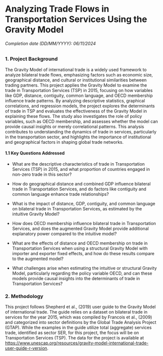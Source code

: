 # Analyzing Trade Flows in Transportation Services Using the Gravity Model

###### Completion date (DD/MM/YYYY): 06/11/2024

### 1. Project Background
The Gravity Model of international trade is a widely used framework to analyze bilateral trade flows, emphasizing factors such as economic size, geographical distance, and cultural or institutional similarities between trading partners. This project applies the Gravity Model to examine the trade in Transportation Services (TSP) in 2015, focusing on how variables like GDP, distance, contiguity, common language, and OECD membership influence trade patterns. By analyzing descriptive statistics, graphical correlations, and regression models, the project explores the determinants of trade in TSP and evaluates the effectiveness of the Gravity Model in explaining these flows. The study also investigates the role of policy variables, such as OECD membership, and assesses whether the model can provide causal insights or merely correlational patterns. This analysis contributes to understanding the dynamics of trade in services, particularly in the transportation sector, and highlights the importance of institutional and geographical factors in shaping global trade networks.

#### 1.1 Key Questions Addressed
- What are the descriptive characteristics of trade in Transportation Services (TSP) in 2015, and what proportion of countries engaged in non-zero trade in this sector?

- How do geographical distance and combined GDP influence bilateral trade in Transportation Services, and do factors like contiguity and common language enhance trade relationships?

- What is the impact of distance, GDP, contiguity, and common language on bilateral trade in Transportation Services, as estimated by the intuitive Gravity Model?

- How does OECD membership influence bilateral trade in Transportation Services, and does the augmented Gravity Model provide additional explanatory power compared to the intuitive model?

- What are the effects of distance and OECD membership on trade in Transportation Services when using a structural Gravity Model with importer and exporter fixed effects, and how do these results compare to the augmented model?
- What challenges arise when estimating the intuitive or structural Gravity Model, particularly regarding the policy variable OECD, and can these models provide causal insights into the determinants of trade in Transportation Services? 

### 2. Methodology

This project follows Shepherd et al., (2019) user guide to the Gravity Model of international trade. The guide relies on a dataset on bilateral trade in services for the year 2015, which was compiled by Francois et al., (2009) and categorized into sector definitions by the Global Trade Analysis Project (GTAP). While the examples in the guide utilize total (aggregate) services trade, identified as sector SER, for this project, the  focus will be on Transportation Services (TSP). The data for the project is available at  https://www.unescap.org/resources/gravity-model-international-trade-user-guide-r-version. 



   
